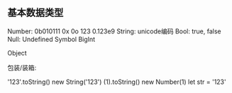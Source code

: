 ## 基本数据类型

Number: 0b010111 0x 0o 123 0.123e9
String: unicode编码
Bool: true, false
Null: 
Undefined
Symbol
BigInt

Object

包装/装箱: 

'123'.toString()  new String('123')
(1).toString()  new Number(1)
let str = '123'